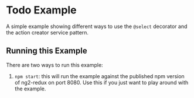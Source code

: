 # Todo Example

A simple example showing different ways to use the `@select` decorator and
the action creator service pattern.

## Running this Example

There are two ways to run this example:

1. `npm start`: this will run the example against the published npm version of
ng2-redux on port 8080. Use this if you just want to play around with the
example.
